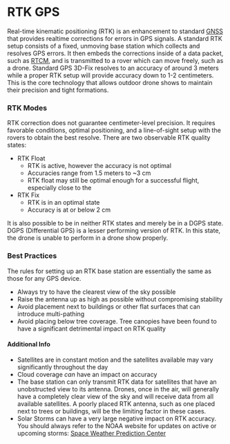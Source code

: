 # RTK GPS

Real-time kinematic positioning (RTK) is an enhancement to standard [GNSS](https://wiki.droneshow.software/index.php?title=GNSS\&action=edit\&redlink=1) that provides realtime corrections for errors in GPS signals. A standard RTK setup consists of a fixed, unmoving base station which collects and resolves GPS errors. It then embeds the corrections inside of a data packet, such as [RTCM](https://wiki.droneshow.software/wiki/RTCM), and is transmitted to a rover which can move freely, such as a drone. Standard GPS 3D-Fix resolves to an accuracy of around 3 meters while a proper RTK setup will provide accuracy down to 1-2 centimeters. This is the core technology that allows outdoor drone shows to maintain their precision and tight formations.

### RTK Modes

RTK correction does not guarantee centimeter-level precision. It requires favorable conditions, optimal positioning, and a line-of-sight setup with the rovers to obtain the best resolve. There are two observable RTK quality states:

* RTK Float
  * RTK is active, however the accuracy is not optimal
  * Accuracies range from 1.5 meters to \~3 cm
  * RTK float may still be optimal enough for a successful flight, especially close to the
* RTK Fix
  * RTK is in an optimal state
  * Accuracy is at or below 2 cm

It is also possible to be in neither RTK states and merely be in a DGPS state. DGPS (Differential GPS) is a lesser performing version of RTK. In this state, the drone is unable to perform in a drone show properly.

### Best Practices

The rules for setting up an RTK base station are essentially the same as those for any GPS device.

* Always try to have the clearest view of the sky possible
* Raise the antenna up as high as possible without compromising stability
* Avoid placement next to buildings or other flat surfaces that can introduce multi-pathing
* Avoid placing below tree coverage. Tree canopies have been found to have a significant detrimental impact on RTK quality

#### Additional Info

* Satellites are in constant motion and the satellites available may vary significantly throughout the day
* Cloud coverage _can_ have an impact on accuracy
* The base station can only transmit RTK data for satellites that have an unobstructed view to its antenna. Drones, once in the air, will generally have a completely clear view of the sky and will receive data from all available satellites. A poorly placed RTK antenna, such as one placed next to trees or buildings, will be the limiting factor in these cases.
* Solar Storms can have a very large negative impact on RTK accuracy. You should always refer to the NOAA website for updates on active or upcoming storms: [Space Weather Prediction Center](https://www.swpc.noaa.gov/)
